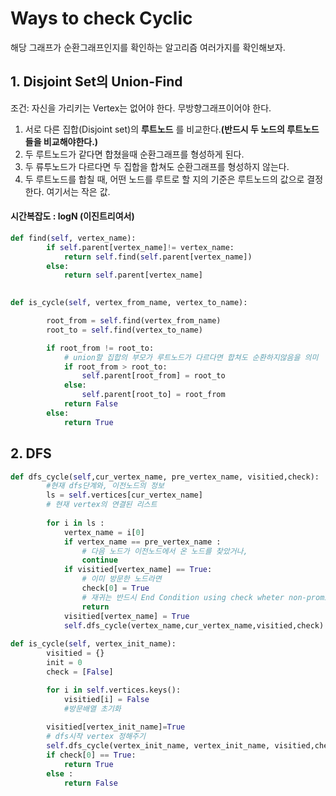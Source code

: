 # Ways to check Cyclic
해당 그래프가 순환그래프인지를 확인하는 알고리즘 여러가지를 확인해보자.

## 1. Disjoint Set의 Union-Find 
조건: 자신을 가리키는 Vertex는 없어야 한다. 무방향그래프이어야 한다. 

1. 서로 다른 집합(Disjoint set)의 __루트노드__ 를 비교한다.__(반드시 두 노드의 루트노드들을 비교해야한다.)__
2. 두 루트노드가 같다면 합쳤을때 순환그래프를 형성하게 된다.
3. 두 류투노드가 다르다면 두 집합을 합쳐도 순환그래프를 형성하지 않는다.
4. 두 루트노드를 합칠 때, 어떤 노드를 루트로 할 지의 기준은 루트노드의 값으로 결정한다. 여기서는 작은 값.  
 
#### 시간복잡도 : logN (이진트리여서)

```python
def find(self, vertex_name):
        if self.parent[vertex_name]!= vertex_name:
            return self.find(self.parent[vertex_name])
        else:
            return self.parent[vertex_name]
    

def is_cycle(self, vertex_from_name, vertex_to_name):

        root_from = self.find(vertex_from_name)
        root_to = self.find(vertex_to_name)

        if root_from != root_to:
            # union할 집합의 부모가 루트노드가 다르다면 합쳐도 순환하지않음을 의미
            if root_from > root_to:
                self.parent[root_from] = root_to
            else:
                self.parent[root_to] = root_from
            return False
        else:
            return True

```

## 2. DFS 
```python
def dfs_cycle(self,cur_vertex_name, pre_vertex_name, visitied,check):
        #현재 dfs단계와, 이전노드의 정보
        ls = self.vertices[cur_vertex_name]
        # 현재 vertex의 연결된 리스트
        
        for i in ls :
            vertex_name = i[0]
            if vertex_name == pre_vertex_name :
                # 다음 노드가 이전노드에서 온 노드를 찾았거나, 
                continue
            if visitied[vertex_name] == True:
                # 이미 방문한 노드라면 
                check[0] = True
                # 재귀는 반드시 End Condition using check wheter non-promising node             
                return
            visitied[vertex_name] = True
            self.dfs_cycle(vertex_name,cur_vertex_name,visitied,check)
            
def is_cycle(self, vertex_init_name):
        visitied = {}
        init = 0
        check = [False]

        for i in self.vertices.keys():
            visitied[i] = False     
            #방문배열 초기화
        
        visitied[vertex_init_name]=True
        # dfs시작 vertex 정해주기 
        self.dfs_cycle(vertex_init_name, vertex_init_name, visitied,check)
        if check[0] == True:
            return True
        else :
            return False 


```
